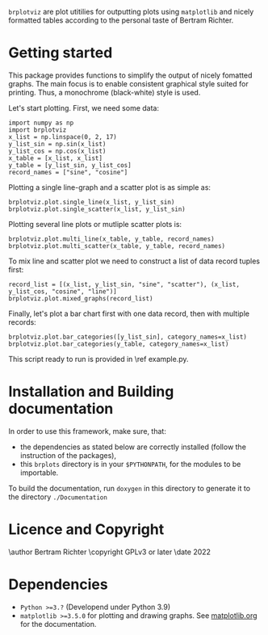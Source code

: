 `brplotviz` are plot utitilies for outputting plots using `matplotlib` and nicely formatted tables according to the personal taste of Bertram Richter.

# Getting started
This package provides functions to simplify the output of nicely fomatted graphs.
The main focus is to enable consistent graphical style suited for printing.
Thus, a monochrome (black-white) style is used.

Let's start plotting.
First, we need some data:
```
import numpy as np
import brplotviz
x_list = np.linspace(0, 2, 17)
y_list_sin = np.sin(x_list)
y_list_cos = np.cos(x_list)
x_table = [x_list, x_list]
y_table = [y_list_sin, y_list_cos]
record_names = ["sine", "cosine"]
```
Plotting a single line-graph and a scatter plot is as simple as:
```
brplotviz.plot.single_line(x_list, y_list_sin)
brplotviz.plot.single_scatter(x_list, y_list_sin)
```
Plotting several line plots or mutliple scatter plots is:
```
brplotviz.plot.multi_line(x_table, y_table, record_names)
brplotviz.plot.multi_scatter(x_table, y_table, record_names)
```
To mix line and scatter plot we need to construct a list of data record tuples first:
```
record_list = [(x_list, y_list_sin, "sine", "scatter"), (x_list, y_list_cos, "cosine", "line")]
brplotviz.plot.mixed_graphs(record_list)
```
Finally, let's plot a bar chart first with one data record, then with multiple records:
```
brplotviz.plot.bar_categories([y_list_sin], category_names=x_list)
brplotviz.plot.bar_categories(y_table, category_names=x_list)
```
This script ready to run is provided in \ref example.py.

# Installation and Building documentation
In order to use this framework, make sure, that:
- the dependencies as stated below are correctly installed (follow the instruction of the packages),
- this `brplots` directory is in your `$PYTHONPATH`, for the modules to be importable.

To build the documentation, run `doxygen` in this directory to generate it to the directory `./Documentation`

# Licence and Copyright
\author Bertram Richter
\copyright GPLv3 or later
\date 2022

# Dependencies
- `Python >=3.?` (Developend under Python 3.9)
- `matplotlib >=3.5.0` for plotting and drawing graphs. See [matplotlib.org](https://matplotlib.org) for the documentation.
